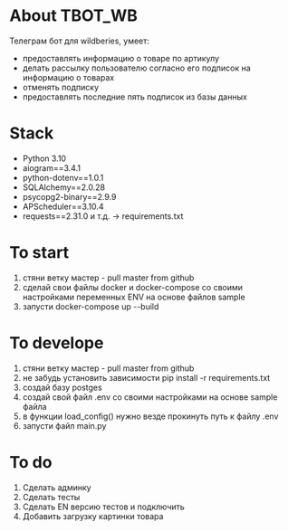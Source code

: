 # About TBOT_WB
Телеграм бот для wildberies, умеет:
- предоставлять информацию о товаре по артикулу
- делать рассылку пользователю согласно его подписок на информацию о товарах
- отменять подписку
- предоставлять последние пять подписок из базы данных

# Stack
- Python 3.10
- aiogram==3.4.1
- python-dotenv==1.0.1
- SQLAlchemy==2.0.28
- psycopg2-binary==2.9.9
- APScheduler==3.10.4
- requests==2.31.0
и т.д. -> requirements.txt

# To start 

1. стяни ветку мастер - pull master from github
2. сделай свои файлы docker и docker-compose со своими настройками переменных ENV на основе файлов sample 
3. запусти docker-compose up --build

# To develope

1. стяни ветку мастер - pull master from github
2. не забудь установить зависимости pip install -r requirements.txt
3. создай базу postges
4. создай свой файл .env со своими настройками на основе sample файла
5. в функции load_config() нужно везде прокинуть путь к файлу .env
6. запусти файл main.py

# To do

1. Сделать админку
2. Сделать тесты
3. Сделать EN версию тестов и подключить
4. Добавить загрузку картинки товара
